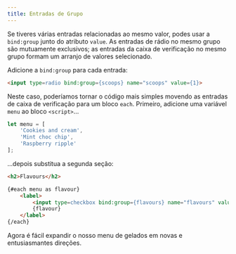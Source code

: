 ```yaml
---
title: Entradas de Grupo
---
```


Se tiveres várias entradas relacionadas ao mesmo valor, podes usar a `bind:group` junto do atributo `value`. As entradas de rádio no mesmo grupo são mutuamente exclusivos; as entradas da caixa de verificação no mesmo grupo formam um arranjo de valores selecionado.

Adicione a `bind:group` para cada entrada:

```html
<input type=radio bind:group={scoops} name="scoops" value={1}>
```

Neste caso, poderíamos tornar o código mais simples movendo as entradas de caixa de verificação para um bloco `each`. Primeiro, adicione uma variável `menu` ao bloco `<script>`...

```js
let menu = [
	'Cookies and cream',
	'Mint choc chip',
	'Raspberry ripple'
];
```

...depois substitua a segunda seção:

```html
<h2>Flavours</h2>

{#each menu as flavour}
	<label>
		<input type=checkbox bind:group={flavours} name="flavours" value={flavour}>
		{flavour}
	</label>
{/each}
```

Agora é fácil expandir o nosso menu de gelados em novas e entusiasmantes direções.